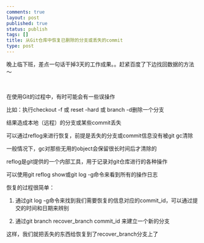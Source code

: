 ```yaml
--- 
comments: true
layout: post
published: true
status: publish
tags: []
title: 从Git仓库中恢复已删除的分支或丢失的commit
type: post
---
```

晚上临下班，差点一句话干掉3天的工作成果。。赶紧百度了下边找回数据的方法～

 

在使用Git的过程中，有时可能会有一些误操作

比如：执行checkout -f 或 reset -hard 或 branch -d删除一个分支

结果造成本地（远程）的分支或某些commit丢失

可以通过reflog来进行恢复，前提是丢失的分支或commit信息没有被git gc清除

一般情况下，gc对那些无用的object会保留很长时间后才清除的

reflog是git提供的一个内部工具，用于记录对git仓库进行的各种操作

可以使用git reflog show或git log -g命令来看到所有的操作日志

恢复的过程很简单：

1. 通过git log -g命令来找到我们需要恢复的信息对应的commit_id，可以通过提交的时间和日期来辨别

2. 通过git branch recover_branch commit_id 来建立一个新的分支

这样，我们就把丢失的东西给恢复到了recover_branch分支上了
